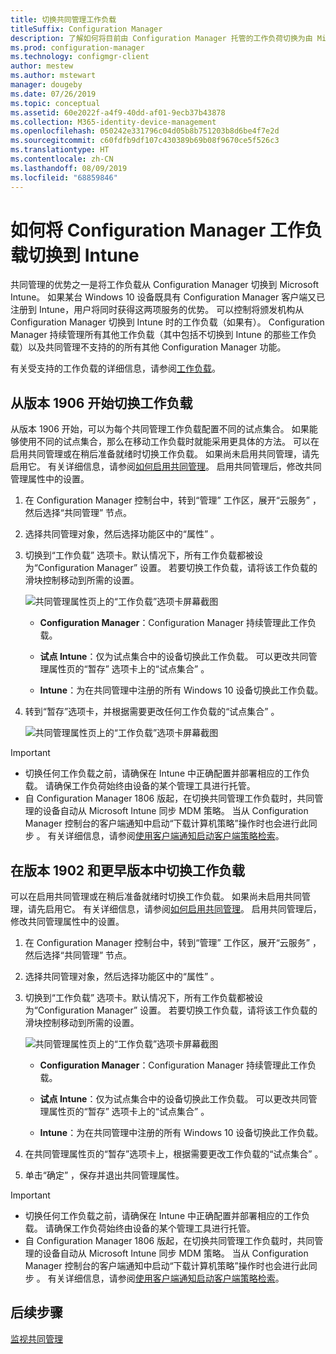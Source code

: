 ```yaml
---
title: 切换共同管理工作负载
titleSuffix: Configuration Manager
description: 了解如何将目前由 Configuration Manager 托管的工作负荷切换为由 Microsoft Intune 托管。
ms.prod: configuration-manager
ms.technology: configmgr-client
author: mestew
ms.author: mstewart
manager: dougeby
ms.date: 07/26/2019
ms.topic: conceptual
ms.assetid: 60e2022f-a4f9-40dd-af01-9ecb37b43878
ms.collection: M365-identity-device-management
ms.openlocfilehash: 050242e331796c04d05b8b751203b8d6be4f7e2d
ms.sourcegitcommit: c60fdfb9df107c430389b69b08f9670ce5f526c3
ms.translationtype: HT
ms.contentlocale: zh-CN
ms.lasthandoff: 08/09/2019
ms.locfileid: "68859846"
---
```

# <a name="how-to-switch-configuration-manager-workloads-to-intune"></a>如何将 Configuration Manager 工作负载切换到 Intune

共同管理的优势之一是将工作负载从 Configuration Manager 切换到 Microsoft Intune。 如果某台 Windows 10 设备既具有 Configuration Manager 客户端又已注册到 Intune，用户将同时获得这两项服务的优势。 可以控制将颁发机构从 Configuration Manager 切换到 Intune 时的工作负载（如果有）。 Configuration Manager 持续管理所有其他工作负载（其中包括不切换到 Intune 的那些工作负载）以及共同管理不支持的的所有其他 Configuration Manager 功能。

有关受支持的工作负载的详细信息，请参阅[工作负载](/sccm/comanage/workloads)。

## <a name="switch-workloads-starting-in-version-1906"></a>从版本 1906 开始切换工作负载
<!--3555750 FKA 1357954 -->
从版本 1906 开始，可以为每个共同管理工作负载配置不同的试点集合。 如果能够使用不同的试点集合，那么在移动工作负载时就能采用更具体的方法。 可以在启用共同管理或在稍后准备就绪时切换工作负载。 如果尚未启用共同管理，请先启用它。 有关详细信息，请参阅[如何启用共同管理](/sccm/comanage/how-to-enable)。 启用共同管理后，修改共同管理属性中的设置。

1. 在 Configuration Manager 控制台中，转到“管理”  工作区，展开“云服务”  ，然后选择“共同管理”  节点。  
2. 选择共同管理对象，然后选择功能区中的“属性”  。  
3. 切换到“工作负载”  选项卡。默认情况下，所有工作负载都被设为“Configuration Manager”  设置。 若要切换工作负载，请将该工作负载的滑块控制移动到所需的设置。  

    ![共同管理属性页上的“工作负载”选项卡屏幕截图](media/3555750-co-management-workloads-tab.png)

    - **Configuration Manager**：Configuration Manager 持续管理此工作负载。  

    - **试点 Intune**：仅为试点集合中的设备切换此工作负载。 可以更改共同管理属性页的“暂存”  选项卡上的“试点集合”  。  

    - **Intune**：为在共同管理中注册的所有 Windows 10 设备切换此工作负载。  

4. 转到“暂存”选项卡，并根据需要更改任何工作负载的“试点集合”   。
  
   ![共同管理属性页上的“工作负载”选项卡屏幕截图](media/3555750-co-management-staging-tab.png)

> [!Important]  
> - 切换任何工作负载之前，请确保在 Intune 中正确配置并部署相应的工作负载。 请确保工作负荷始终由设备的某个管理工具进行托管。
> - 自 Configuration Manager 1806 版起，在切换共同管理工作负载时，共同管理的设备自动从 Microsoft Intune 同步 MDM 策略。 当从 Configuration Manager 控制台的客户端通知中启动“下载计算机策略”操作时也会进行此同步  。 有关详细信息，请参阅[使用客户端通知启动客户端策略检索](/sccm/core/clients/manage/manage-clients#initiate-client-policy-retrieval-using-client-notification)。 <!--1357377-->

## <a name="switch-workloads-in-version-1902-and-earlier"></a>在版本 1902 和更早版本中切换工作负载

可以在启用共同管理或在稍后准备就绪时切换工作负载。 如果尚未启用共同管理，请先启用它。 有关详细信息，请参阅[如何启用共同管理](/sccm/comanage/how-to-enable)。 启用共同管理后，修改共同管理属性中的设置。

1. 在 Configuration Manager 控制台中，转到“管理”  工作区，展开“云服务”  ，然后选择“共同管理”  节点。  

2. 选择共同管理对象，然后选择功能区中的“属性”  。  

3. 切换到“工作负载”  选项卡。默认情况下，所有工作负载都被设为“Configuration Manager”  设置。 若要切换工作负载，请将该工作负载的滑块控制移动到所需的设置。  

    ![共同管理属性页上的“工作负载”选项卡屏幕截图](media/properties-workloads.png)

    - **Configuration Manager**：Configuration Manager 持续管理此工作负载。  

    - **试点 Intune**：仅为试点集合中的设备切换此工作负载。 可以更改共同管理属性页的“暂存”  选项卡上的“试点集合”  。  

    - **Intune**：为在共同管理中注册的所有 Windows 10 设备切换此工作负载。  

4. 在共同管理属性页的“暂存”选项卡上，根据需要更改工作负载的“试点集合”   。

5. 单击“确定”  ，保存并退出共同管理属性。

> [!Important]  
> - 切换任何工作负载之前，请确保在 Intune 中正确配置并部署相应的工作负载。 请确保工作负荷始终由设备的某个管理工具进行托管。 
> - 自 Configuration Manager 1806 版起，在切换共同管理工作负载时，共同管理的设备自动从 Microsoft Intune 同步 MDM 策略。 当从 Configuration Manager 控制台的客户端通知中启动“下载计算机策略”操作时也会进行此同步  。 有关详细信息，请参阅[使用客户端通知启动客户端策略检索](/sccm/core/clients/manage/manage-clients#initiate-client-policy-retrieval-using-client-notification)。 <!--1357377-->

## <a name="next-steps"></a>后续步骤

[监视共同管理](/sccm/comanage/how-to-monitor)
